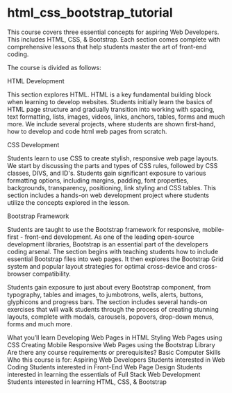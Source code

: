 # html_css_bootstrap_tutorial



This course covers three essential concepts for aspiring Web Developers. This includes HTML, CSS, & Bootstrap. Each section comes complete with comprehensive lessons that help students master the art of front-end coding.

The course is divided as follows:

HTML Development

This section explores HTML. HTML is a key fundamental building block when learning to develop websites. Students initially learn the basics of HTML page structure and gradually transition into working with spacing, text formatting, lists, images, videos, links, anchors, tables, forms and much more. We include several projects, where students are shown first-hand, how to develop and code html web pages from scratch.

CSS Development

Students learn to use CSS to create stylish, responsive web page layouts. We start by discussing the parts and types of CSS rules, followed by CSS classes, DIVS, and ID's. Students gain significant exposure to various formatting options, including margins, padding, font properties, backgrounds, transparency, positioning, link styling and CSS tables. This section includes a hands-on web development project where students utilize the concepts explored in the lesson.

Bootstrap Framework

Students are taught to use the Bootstrap framework for responsive, mobile-first - front-end development. As one of the leading open-source development libraries, Bootstrap is an essential part of the developers coding arsenal. The section begins with teaching students how to include essential Bootstrap files into web pages. It then explores the Bootstrap Grid system and popular layout strategies for optimal cross-device and cross-browser compatibility.

Students gain exposure to just about every Bootstrap component, from typography, tables and images, to jumbotrons, wells, alerts, buttons, glyphicons and progress bars. The section includes several hands-on exercises that will walk students through the process of creating stunning layouts, complete with modals, carousels, popovers, drop-down menus, forms and much more.

What you’ll learn
Developing Web Pages in HTML
Styling Web Pages using CSS
Creating Mobile Responsive Web Pages using the Bootstrap Library
Are there any course requirements or prerequisites?
Basic Computer Skills
Who this course is for:
Aspiring Web Developers
Students interested in Web Coding
Students interested in Front-End Web Page Design
Students interested in learning the essentials of Full Stack Web Development
Students interested in learning HTML, CSS, & Bootstrap
